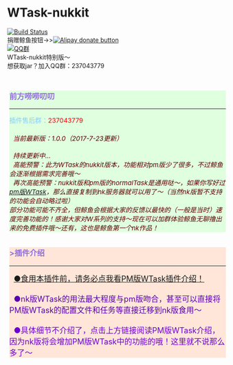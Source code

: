 # WTask-nukkit
[![Build Status](https://travis-ci.org/crazywhalecc/WTask-nukkit.svg?branch=master)](https://travis-ci.org/crazywhalecc/WTask-nukkit)<br>
捐赠鲸鱼按钮-&gt;&gt;[![Alipay donate button](https://img.shields.io/badge/paypal-donate-blue.svg)](https://qr.alipay.com/tsx023405zt3zy1xw6nbt40)<br>
[![QQ群](https://img.shields.io/badge/qq%E7%BE%A4-237043779-orange.svg)](https://jq.qq.com/?_wv=1027&k=5Euplde)<br>
WTask-nukkit特别版～<br>
想获取jar？加入QQ群：237043779<br><br><br>


<div class="mdl-grid"><div class="section--center mdl-grid mdl-grid--no-spacing mdl-shadow--2dp" style="margin: 0 5px;width: 100%;background-color:#DFFFDF"><div class="mdl-card__supporting-text" style="width: 100%;color: #87cefa;font-size:15px;text-align:left;">
 <h3 style="margin-top: 5px;color: #9370db;">
 <div class="wrap">前方唠唠叨叨</div>
 </h3><hr>
<span class="mdl-label mdl-label__yellow">插件售后群：<font color=Red>237043779</font></span><br>
<h6><font color=#600000>
&nbsp;&nbsp;当前最新版：1.0.0（2017-7-23更新）<br><br>
&nbsp;&nbsp;持续更新中...<br>
&nbsp;&nbsp;高能预警：此为WTask的nukkit版本，功能相对pm版少了很多，不过鲸鱼会逐渐根据需求完善哦～<br>
&nbsp;&nbsp;再次高能预警：nukkit版和pm版的normalTask是通用哒～，如果你写好过<a href=https://pl.zxda.net/plugins/532.html>pm版WTask</a>，那么直接复制到nk服务器就可以用了～（当然nk版暂不支持的功能会自动略过啦）<br>
部分功能可能不齐全，但鲸鱼会根据大家的反馈以最快的（一般是当时）速度完善功能的！感谢大家对W系列的支持～现在可以加群体验鲸鱼无聊撸出来的免费插件哦～还有，这也是鲸鱼第一个nk作品！
</h6>
</div>
</div>
</div>
<div class="mdl-grid"><div class="section--center mdl-grid mdl-grid--no-spacing mdl-shadow--2dp" style="margin: 0 5px;width: 100%;background-color:#FFE6D9"><div class="mdl-card__supporting-text" style="width: 100%;color: #87cefa;font-size:15px;text-align:left;">
 <h3 style="margin-top: 5px;color: #9370db;">
 &gt;插件介绍
 </h3><hr>
<font size=4>
&nbsp;&nbsp;<font color=#4B0091><a href=https://pl.zxda.net/plugins/532.html>●食用本插件前，请务必点我看PM版WTask插件介绍！</a><br><br></font>
&nbsp;&nbsp;<font color=#5B00AE>●nk版WTask的用法最大程度与pm版吻合，甚至可以直接将PM版WTask的配置文件和任务等直接迁移到nk版食用～<br></font><br>
&nbsp;&nbsp;<font color=#6F00D2>●具体细节不介绍了，点击上方链接阅读PM版WTask介绍，因为nk版将会增加PM版WTask中的功能的哦！这里就不说那么多了～<br></font>
</font>
</div>
</div>
</div>

